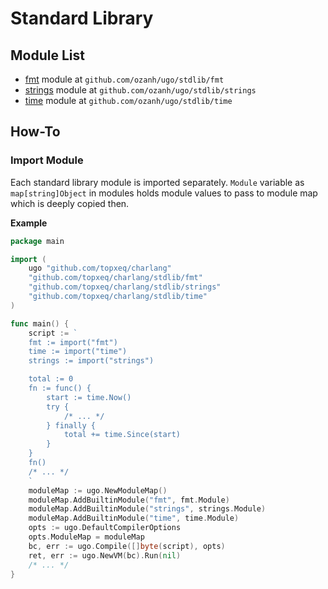 # Standard Library

## Module List

* [fmt](stdlib-fmt.md) module at `github.com/ozanh/ugo/stdlib/fmt`
* [strings](stdlib-strings.md) module at `github.com/ozanh/ugo/stdlib/strings`
* [time](stdlib-time.md) module at `github.com/ozanh/ugo/stdlib/time`

## How-To

### Import Module

Each standard library module is imported separately. `Module` variable as
`map[string]Object` in modules holds module values to pass to module map which
is deeply copied then.

**Example**

```go
package main

import (
    ugo "github.com/topxeq/charlang"
    "github.com/topxeq/charlang/stdlib/fmt"
    "github.com/topxeq/charlang/stdlib/strings"
    "github.com/topxeq/charlang/stdlib/time"
)

func main() {
    script := `
    fmt := import("fmt")
    time := import("time")
    strings := import("strings")

    total := 0
    fn := func() {
        start := time.Now()
        try {
            /* ... */
        } finally {
            total += time.Since(start)
        }
    }
    fn()
    /* ... */
    `
    moduleMap := ugo.NewModuleMap()
    moduleMap.AddBuiltinModule("fmt", fmt.Module)
    moduleMap.AddBuiltinModule("strings", strings.Module)
    moduleMap.AddBuiltinModule("time", time.Module)
    opts := ugo.DefaultCompilerOptions
    opts.ModuleMap = moduleMap
    bc, err := ugo.Compile([]byte(script), opts)
    ret, err := ugo.NewVM(bc).Run(nil)
    /* ... */
}
```
